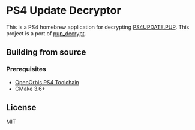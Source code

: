 # PS4 Update Decryptor

This is a PS4 homebrew application for decrypting [PS4UPDATE.PUP](https://www.playstation.com/en-us/support/hardware/ps4/system-software). This project is a port of [pup_decrypt](https://github.com/idc/ps4-pup_decrypt).

## Building from source

### Prerequisites

- [OpenOrbis PS4 Toolchain](https://github.com/OpenOrbis/OpenOrbis-PS4-Toolchain)
- CMake 3.6+

## License

MIT
